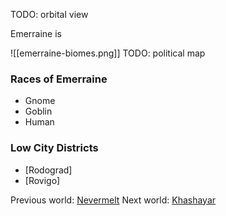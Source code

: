 ---
---
TODO: orbital view

Emerraine is

![[emerraine-biomes.png]]
TODO: political map

### Races of Emerraine
- Gnome
- Goblin
- Human

### Low City Districts
- [Rodograd]
- [Rovigo]

Previous world: [Nevermelt](places/worlds/Nevermelt)
Next world: [Khashayar](places/worlds/Khashayar)